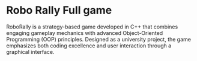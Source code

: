 # Robo Rally Full game 
RoboRally is a strategy-based game developed in C++ that combines engaging gameplay mechanics with advanced Object-Oriented Programming (OOP) principles. Designed as a university project, the game emphasizes both coding excellence and user interaction through a graphical interface.


